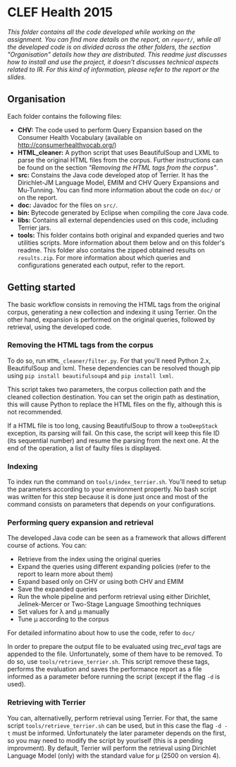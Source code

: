 # CLEF Health 2015

*This folder contains all the code developed while working on the assignment. You can find more details on the report, on ```report/```, while all the developed code is on  divided across the other folders, the section "Organisation" details how they are distributed. This readme just discusses how to install and use the project, it doesn't discusses technical aspects related to IR. For this kind of information, please refer to the report or the slides.*

## Organisation

Each folder contains the following files:

* **CHV:** The code used to perform Query Expansion based on the Consumer Health Vocabulary (available on http://consumerhealthvocab.org/)
* **HTML_cleaner:** A python script that uses BeautifulSoup and LXML to parse the original HTML files from the corpus. Further instructions can be found on the section *"Removing the HTML tags from the corpus"*.
* **src:** Constains the Java code developed atop of Terrier. It has the Dirichlet-JM Language Model, EMIM and CHV Query Expansions and Mu-Tunning. You can find more information about the code on ```doc/``` or on the report.
* **doc:** Javadoc for the files on ```src/```.
* **bin:** Bytecode generated by Eclipse when compiling the core Java code.
* **libs:** Contains all external dependencies used on this code, including Terrier jars.
* **tools:** This folder contains both original and expanded queries and two utilities scripts. More information about them below and on this folder's readme. This folder also contains the zipped obtained results on ```results.zip```. For more information about which queries and configurations generated each output, refer to the report.

## Getting started

The basic workflow consists in removing the HTML tags from the original corpus, generating a new collection and indexing it using Terrier. On the other hand, expansion is performed on the original queries, followed by retrieval, using the developed code.

### Removing the HTML tags from the corpus

To do so, run ```HTML_cleaner/filter.py```. For that you'll need Python 2.x, BeautifulSoup and lxml. These dependencies can be resolved though pip using ```pip install beautifulsoup4``` and ```pip install lxml```.

This script takes two parameters, the corpus collection path and the cleaned collection destination. You can set the origin path as destination, this will cause Python to replace the HTML files on the fly, although this is not recommended.

If a HTML file is too long, causing BeautifulSoup to throw a ```tooDeepStack``` exception, its parsing will fail. On this case, the script will keep this file ID (its sequential number) and resume the parsing from the next one. At the end of the operation, a list of faulty files is displayed.

### Indexing

To index run the command on ```tools/index_terrier.sh```. You'll need to setup the parameters according to your environment propertly. No bash script was written for this step because it is done just once and most of the command consists on parameters that depends on your configurations.

### Performing query expansion and retrieval

The developed Java code can be seen as a framework that allows different course of actions. You can:

* Retrieve from the index using the original queries
* Expand the queries using different expanding policies (refer to the report to learn more about them)
* Expand based only on CHV or using both CHV and EMIM
* Save the expanded queries
* Run the whole pipeline and perform retrieval using either Dirichlet, Jelinek-Mercer or Two-Stage Language Smoothing techniques
* Set values for λ and μ manually
* Tune μ according to the corpus

For detailed informatino about how to use the code, refer to ```doc/```

In order to prepare the output file to be evaluated using *trec_eval* tags are appended to the file. Unfortunately, some of them have to be removed. To do so, use ```tools/retrieve_terrier.sh```. This script remove these tags, performs the evaluation and saves the performance report as a file informed as a parameter before running the script (except if the flag ```-d``` is used).

### Retrieving with Terrier

You can, alternativelly, perform retrieval using Terrier. For that, the same script ```tools/retrieve_terrier.sh``` can be used, but in this case the flag ```-d -t``` must be informed. Unfortunately the later parameter depends on the first, so you may need to modify the script by yourlself (this is a pending improvment). By default, Terrier will perform the retrieval using Dirichlet Language Model (only) with the standard value for μ (2500 on version 4).
